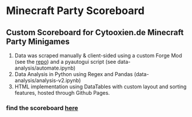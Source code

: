 # Minecraft Party Scoreboard #
## Custom Scoreboard for Cytooxien.de Minecraft Party Minigames ##

1. Data was scraped manually & client-sided using a custom Forge Mod (see the [repo]([https://github.com/Fflopse/fflopsScrape-mcpRecords/tree/main](https://github.com/Fflopse/fflopscrape-2.1))) and a pyautogui script (see data-analysis/automate.ipynb)
2. Data Analysis in Python using Regex and Pandas (data-analysis/analysis-v2.ipynb)
3. HTML implementation using DataTables with custom layout and sorting features, hosted through Github Pages.

### find the scoreboard [here](scoreboard.fflopse.de) ###
